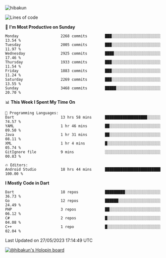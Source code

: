 <img src="https://komarev.com/ghpvc/?username=hibakun&label=Profile%20Views&color=0e75b6&style=flat" alt="hibakun" />

<!--START_SECTION:waka-->
![Lines of code](https://img.shields.io/badge/From%20Hello%20World%20I%27ve%20Written-4.7%20million%20lines%20of%20code-blue)

📅 **I'm Most Productive on Sunday** 

```text
Monday                   2268 commits        ███░░░░░░░░░░░░░░░░░░░░░░   13.54 % 
Tuesday                  2005 commits        ███░░░░░░░░░░░░░░░░░░░░░░   11.97 % 
Wednesday                2925 commits        ████░░░░░░░░░░░░░░░░░░░░░   17.46 % 
Thursday                 1933 commits        ███░░░░░░░░░░░░░░░░░░░░░░   11.54 % 
Friday                   1883 commits        ███░░░░░░░░░░░░░░░░░░░░░░   11.24 % 
Saturday                 2269 commits        ███░░░░░░░░░░░░░░░░░░░░░░   13.55 % 
Sunday                   3468 commits        █████░░░░░░░░░░░░░░░░░░░░   20.70 % 
```


📊 **This Week I Spent My Time On** 

```text
💬 Programming Languages: 
Dart                     13 hrs 58 mins      ███████████████████░░░░░░   74.57 % 
YAML                     1 hr 46 mins        ██░░░░░░░░░░░░░░░░░░░░░░░   09.50 % 
Java                     1 hr 31 mins        ██░░░░░░░░░░░░░░░░░░░░░░░   08.11 % 
XML                      1 hr 4 mins         █░░░░░░░░░░░░░░░░░░░░░░░░   05.74 % 
GitIgnore file           9 mins              ░░░░░░░░░░░░░░░░░░░░░░░░░   00.83 % 

🔥 Editors: 
Android Studio           18 hrs 44 mins      █████████████████████████   100.00 % 
```

**I Mostly Code in Dart** 

```text
Dart                     18 repos            █████████░░░░░░░░░░░░░░░░   36.73 % 
Go                       12 repos            ██████░░░░░░░░░░░░░░░░░░░   24.49 % 
PHP                      3 repos             ██░░░░░░░░░░░░░░░░░░░░░░░   06.12 % 
C#                       2 repos             █░░░░░░░░░░░░░░░░░░░░░░░░   04.08 % 
C++                      1 repo              █░░░░░░░░░░░░░░░░░░░░░░░░   02.04 % 
```




 Last Updated on 27/05/2023 17:14:49 UTC
<!--END_SECTION:waka-->

[![@hibakun's Holopin board](https://holopin.me/hibakun)](https://holopin.io/@hibakun)

